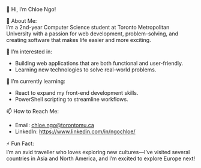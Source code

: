 👋 Hi, I’m Chloe Ngo!

🚀 About Me: <br>
I’m a 2nd-year Computer Science student at Toronto Metropolitan University with a passion for web development, problem-solving, and creating software that makes life easier and more exciting. 


👀 I’m interested in: <br>
- Building web applications that are both functional and user-friendly.
- Learning new technologies to solve real-world problems.

🌱 I’m currently learning: <br>
- React to expand my front-end development skills.
- PowerShell scripting to streamline workflows.

📫 How to Reach Me: <br>
- Email: chloe.ngo@torontomu.ca
- LinkedIn: https://www.linkedin.com/in/ngochloe/

⚡ Fun Fact: <br>
I’m an avid traveller who loves exploring new cultures—I’ve visited several countries in Asia and North America, and I’m excited to explore Europe next! <br>

<!---
chloeyen/chloeyen is a ✨ special ✨ repository because its `README.md` (this file) appears on your GitHub profile.
You can click the Preview link to take a look at your changes.
--->
